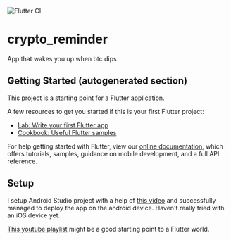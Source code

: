 ![Flutter CI](https://github.com/mkloar/crypto-reminder/workflows/Flutter%20CI/badge.svg)

# crypto_reminder

App that wakes you up when btc dips

## Getting Started (autogenerated section)

This project is a starting point for a Flutter application.

A few resources to get you started if this is your first Flutter project:

- [Lab: Write your first Flutter app](https://flutter.dev/docs/get-started/codelab)
- [Cookbook: Useful Flutter samples](https://flutter.dev/docs/cookbook)

For help getting started with Flutter, view our
[online documentation](https://flutter.dev/docs), which offers tutorials,
samples, guidance on mobile development, and a full API reference.

## Setup

I setup Android Studio project with a help of [this video](https://www.youtube.com/watch?v=TSIhiZ5jRB0) and successfully managed to deploy the app on the android device. Haven't really tried with an iOS device yet.

[This youtube playlist](https://www.youtube.com/watch?v=1ukSR1GRtMU&list=PL4cUxeGkcC9jLYyp2Aoh6hcWuxFDX6PBJ) might be a good starting point to a Flutter world.
